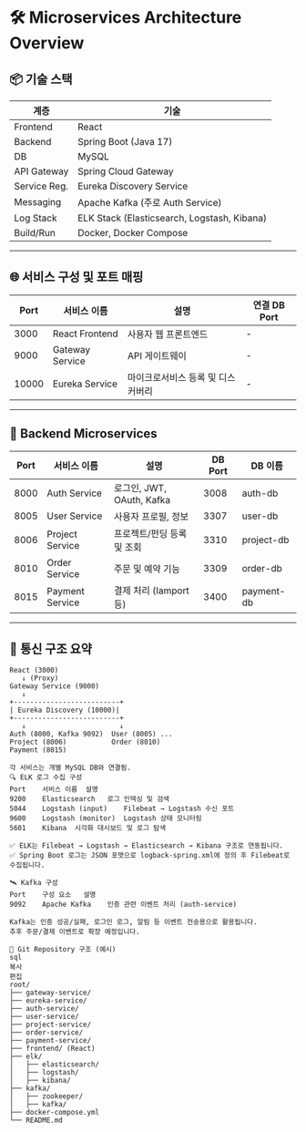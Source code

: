 # 🛠️ Microservices Architecture Overview

## 📦 기술 스택

| 계층        | 기술                               |
|-------------|------------------------------------|
| Frontend    | React                              |
| Backend     | Spring Boot (Java 17)              |
| DB          | MySQL                              |
| API Gateway | Spring Cloud Gateway               |
| Service Reg.| Eureka Discovery Service           |
| Messaging   | Apache Kafka (주로 Auth Service)   |
| Log Stack   | ELK Stack (Elasticsearch, Logstash, Kibana) |
| Build/Run   | Docker, Docker Compose             |

---

## 🌐 서비스 구성 및 포트 매핑

| Port   | 서비스 이름          | 설명                                | 연결 DB Port |
|--------|-----------------------|-------------------------------------|--------------|
| 3000   | React Frontend        | 사용자 웹 프론트엔드                | -            |
| 9000   | Gateway Service       | API 게이트웨이                      | -            |
| 10000  | Eureka Service        | 마이크로서비스 등록 및 디스커버리   | -            |

---

## 🧩 Backend Microservices

| Port  | 서비스 이름         | 설명                        | DB Port | DB 이름     |
|-------|----------------------|-----------------------------|---------|-------------|
| 8000  | Auth Service         | 로그인, JWT, OAuth, Kafka   | 3008    | auth-db     |
| 8005  | User Service         | 사용자 프로필, 정보         | 3307    | user-db     |
| 8006  | Project Service      | 프로젝트/펀딩 등록 및 조회 | 3310    | project-db  |
| 8010  | Order Service        | 주문 및 예약 기능           | 3309    | order-db    |
| 8015  | Payment Service      | 결제 처리 (Iamport 등)     | 3400    | payment-db  |

---

## 🔄 통신 구조 요약

```plaintext
React (3000)
   ↓ (Proxy)
Gateway Service (9000)
   ↓
+--------------------------+
| Eureka Discovery (10000)|
+--------------------------+
   ↓                       ↓
Auth (8000, Kafka 9092)  User (8005) ...
Project (8006)           Order (8010)
Payment (8015)

각 서비스는 개별 MySQL DB와 연결됨.
🔍 ELK 로그 수집 구성
Port	서비스 이름	설명
9200	Elasticsearch	로그 인덱싱 및 검색
5044	Logstash (input)	Filebeat → Logstash 수신 포트
9600	Logstash (monitor)	Logstash 상태 모니터링
5601	Kibana	시각화 대시보드 및 로그 탐색

✅ ELK는 Filebeat → Logstash → Elasticsearch → Kibana 구조로 연동됩니다.
✅ Spring Boot 로그는 JSON 포맷으로 logback-spring.xml에 정의 후 Filebeat로 수집됩니다.

🛰️ Kafka 구성
Port	구성 요소	설명
9092	Apache Kafka	인증 관련 이벤트 처리 (auth-service)

Kafka는 인증 성공/실패, 로그인 로그, 알림 등 이벤트 전송용으로 활용됩니다.
추후 주문/결제 이벤트로 확장 예정입니다.

📁 Git Repository 구조 (예시)
sql
복사
편집
root/
├── gateway-service/
├── eureka-service/
├── auth-service/
├── user-service/
├── project-service/
├── order-service/
├── payment-service/
├── frontend/ (React)
├── elk/
│   ├── elasticsearch/
│   ├── logstash/
│   ├── kibana/
├── kafka/
│   ├── zookeeper/
│   ├── kafka/
├── docker-compose.yml
└── README.md
